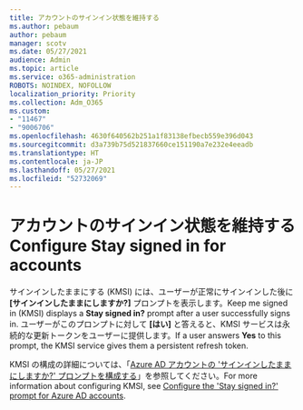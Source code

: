 ```yaml
---
title: アカウントのサインイン状態を維持する
ms.author: pebaum
author: pebaum
manager: scotv
ms.date: 05/27/2021
audience: Admin
ms.topic: article
ms.service: o365-administration
ROBOTS: NOINDEX, NOFOLLOW
localization_priority: Priority
ms.collection: Adm_O365
ms.custom:
- "11467"
- "9006706"
ms.openlocfilehash: 4630f640562b251a1f83138efbecb559e396d043
ms.sourcegitcommit: d3a739b75d521837660ce151190a7e232e4eeadb
ms.translationtype: HT
ms.contentlocale: ja-JP
ms.lasthandoff: 05/27/2021
ms.locfileid: "52732069"
---
```

# <a name="configure-stay-signed-in-for-accounts"></a><span data-ttu-id="6a498-102">アカウントのサインイン状態を維持する</span><span class="sxs-lookup"><span data-stu-id="6a498-102">Configure Stay signed in for accounts</span></span>

<span data-ttu-id="6a498-103">サインインしたままにする (KMSI) には、ユーザーが正常にサインインした後に **[サインインしたままにしますか?]** プロンプトを表示します。</span><span class="sxs-lookup"><span data-stu-id="6a498-103">Keep me signed in (KMSI) displays a **Stay signed in?** prompt after a user successfully signs in.</span></span> <span data-ttu-id="6a498-104">ユーザーがこのプロンプトに対して **[はい]** と答えると、KMSI サービスは永続的な更新トークンをユーザーに提供します。</span><span class="sxs-lookup"><span data-stu-id="6a498-104">If a user answers **Yes** to this prompt, the KMSI service gives them a persistent refresh token.</span></span> 

<span data-ttu-id="6a498-105">KMSI の構成の詳細については、「[Azure AD アカウントの 'サインインしたままにしますか?' プロンプトを構成する](/azure/active-directory/fundamentals/keep-me-signed-in)」を参照してください。</span><span class="sxs-lookup"><span data-stu-id="6a498-105">For more information about configuring KMSI, see [Configure the 'Stay signed in?' prompt for Azure AD accounts](/azure/active-directory/fundamentals/keep-me-signed-in).</span></span>